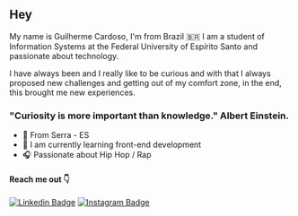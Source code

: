 ## Hey

My name is Guilherme Cardoso, I'm from Brazil 🇧🇷 I am a student of Information Systems at the Federal University of Espírito Santo and passionate about technology.

I have always been and I really like to be curious and with that I always proposed new challenges and getting out of my comfort zone, in the end, this brought me new experiences.

### "Curiosity is more important than knowledge." Albert Einstein.

- 📍 From Serra - ES
- 🌱 I am currently learning front-end development
- 🎧 Passionate about Hip Hop / Rap

 #### Reach me out 👇
 
  [![Linkedin Badge](https://img.shields.io/badge/-LinkedIn-blue?style=flat-square&logo=Linkedin&logoColor=white&link=https://www.linkedin.com/in/guilherme-cardoso-b8a804185/)](https://www.linkedin.com/in/guilherme-cardoso-b8a804185/) [![Instagram Badge](https://img.shields.io/badge/-Instagram-violet?style=flat-square&logo=Instagram&logoColor=white&link=https://www.instagram.com/guizincardoso/)](https://www.instagram.com/guizincardoso/)
 
 
